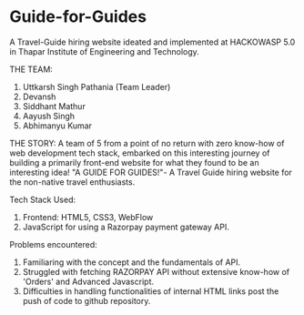 # Guide-for-Guides
A Travel-Guide hiring website ideated and implemented at
HACKOWASP 5.0 in Thapar Institute of Engineering and Technology.

THE TEAM:
1) Uttkarsh Singh Pathania (Team Leader)
2) Devansh
3) Siddhant Mathur
4) Aayush Singh
5) Abhimanyu Kumar

THE STORY:
A team of 5 from a point of no return with zero know-how 
of web development tech stack, embarked on this interesting
journey of building a primarily front-end website for what
they found to be an interesting idea! 
"A GUIDE FOR GUIDES!"- A Travel Guide hiring website for the non-native travel enthusiasts.

Tech Stack Used:
1) Frontend: HTML5, CSS3, WebFlow
2) JavaScript for using a Razorpay payment gateway API.

Problems encountered:
1) Familiaring with the concept and the fundamentals of API.
2) Struggled with fetching RAZORPAY API without extensive know-how of 'Orders' and Advanced Javascript.
3) Difficulties in handling functionalities of internal HTML links post the push of code to github repository.
